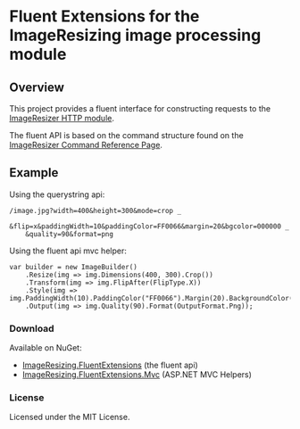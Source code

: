 # Fluent Extensions for the ImageResizing image processing module

## Overview

This project provides a fluent interface for constructing requests to the [ImageResizer HTTP module](http://imageresizing.net).

The fluent API is based on the command structure found on the [ImageResizer Command Reference Page](http://imageresizing.net/docs/reference).

## Example

Using the querystring api:

	/image.jpg?width=400&height=300&mode=crop _
		&flip=x&paddingWidth=10&paddingColor=FF0066&margin=20&bgcolor=000000 _
		&quality=90&format=png

Using the fluent api mvc helper:

    var builder = new ImageBuilder()
        .Resize(img => img.Dimensions(400, 300).Crop())
        .Transform(img => img.FlipAfter(FlipType.X))
        .Style(img => img.PaddingWidth(10).PaddingColor("FF0066").Margin(20).BackgroundColor("000000"))
        .Output(img => img.Quality(90).Format(OutputFormat.Png));


### Download

Available on NuGet:

- [ImageResizing.FluentExtensions](http://nuget.org/packages/ImageResizer.FluentExtensions) (the fluent api)
- [ImageResizing.FluentExtensions.Mvc](http://nuget.org/packages/ImageResizer.FluentExtensions.Mvc) (ASP.NET MVC Helpers)

### License

Licensed under the MIT License.